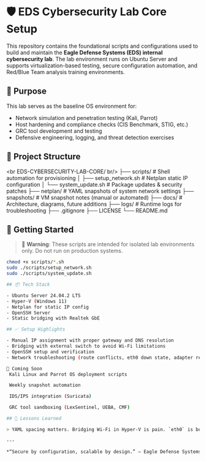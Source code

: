 # 🛡️ EDS Cybersecurity Lab Core Setup

This repository contains the foundational scripts and configurations used to build and maintain the **Eagle Defense Systems (EDS) internal cybersecurity lab**. The lab environment runs on Ubuntu Server and supports virtualization-based testing, secure configuration automation, and Red/Blue Team analysis training environments.

## 🔧 Purpose
This lab serves as the baseline OS environment for:
- Network simulation and penetration testing (Kali, Parrot)
- Host hardening and compliance checks (CIS Benchmark, STIG, etc.)
- GRC tool development and testing
- Defensive engineering, logging, and threat detection exercises

## 📂 Project Structure
<br EDS-CYBERSECURITY-LAB-CORE/ br/>
├── scripts/ # Shell automation for provisioning 
│ ├── setup_network.sh # Netplan static IP configuration 
│ └── system_update.sh # Package updates & security patches 
├── netplan/ # YAML snapshots of system network settings 
├── snapshots/ # VM snapshot notes (manual or automated) 
├── docs/ # Architecture, diagrams, future additions 
├── logs/ # Runtime logs for troubleshooting 
├── .gitignore 
├── LICENSE 
└── README.md


## 🚀 Getting Started

> 🛑 **Warning**: These scripts are intended for isolated lab environments only. Do not run on production systems.

```bash
chmod +x scripts/*.sh
sudo ./scripts/setup_network.sh
sudo ./scripts/system_update.sh

## 📦 Tech Stack

- Ubuntu Server 24.04.2 LTS
- Hyper-V (Windows 11)
- Netplan for static IP config
- OpenSSH Server
- Static bridging with Realtek GbE

## ✅ Setup Highlights

- Manual IP assignment with proper gateway and DNS resolution
- Bridging with external switch to avoid Wi-Fi limitations
- OpenSSH setup and verification
- Network troubleshooting (route conflicts, eth0 down state, adapter rebinding)

🔮 Coming Soon
 Kali Linux and Parrot OS deployment scripts

 Weekly snapshot automation

 IDS/IPS integration (Suricata)

 GRC tool sandboxing (LexSentinel, UEBA, CMF)

## 🧠 Lessons Learned

> YAML spacing matters. Bridging Wi-Fi in Hyper-V is pain. `eth0` is both your friend and your enemy.

---

*“Secure by configuration, scalable by design.” — Eagle Defense Systems*
